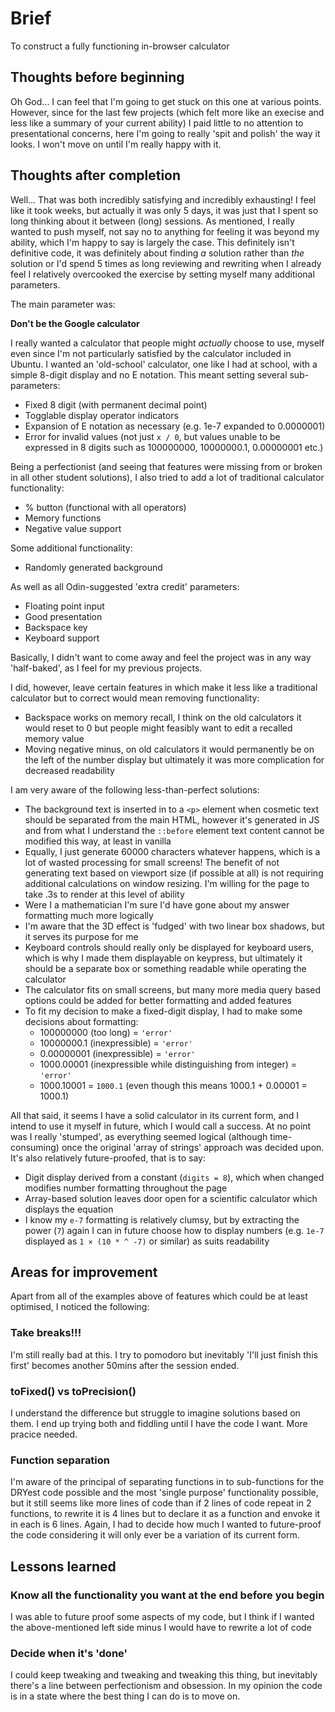 # Brief

To construct a fully functioning in-browser calculator

## Thoughts before beginning

Oh God... I can feel that I'm going to get stuck on this one at various points. However, since for the last few projects (which felt more like an execise and less like a summary of your current ability) I paid little to no attention to presentational concerns, here I'm going to really 'spit and polish' the way it looks. I won't move on until I'm really happy with it.

## Thoughts after completion

Well... That was both incredibly satisfying and incredibly exhausting! I feel like it took weeks, but actually it was only 5 days, it was just that I spent so long thinking about it between (long) sessions. As mentioned, I really wanted to push myself, not say no to anything for feeling it was beyond my ability, which I'm happy to say is largely the case. This definitely isn't definitive code, it was definitely about finding *a* solution rather than *the* solution or I'd spend 5 times as long reviewing and rewriting when I already feel I relatively overcooked the exercise by setting myself many additional parameters.

The main parameter was:

**Don't be the Google calculator**

I really wanted a calculator that people might *actually* choose to use, myself even since I'm not particularly satisfied by the calculator included in Ubuntu. I wanted an 'old-school' calculator, one like I had at school, with a simple 8-digit display and no E notation. This meant setting several sub-parameters:

- Fixed 8 digit (with permanent decimal point)
- Togglable display operator indicators
- Expansion of E notation as necessary (e.g. 1e-7 expanded to 0.0000001)
- Error for invalid values (not just `x / 0`, but values unable to be expressed in 8 digits such as 100000000, 10000000.1, 0.00000001 etc.)

Being a perfectionist (and seeing that features were missing from or broken in all other student solutions), I also tried to add a lot of traditional calculator functionality:

- % button (functional with all operators)
- Memory functions
- Negative value support

Some additional functionality:

- Randomly generated background

As well as all Odin-suggested 'extra credit' parameters:

- Floating point input
- Good presentation
- Backspace key
- Keyboard support

Basically, I didn't want to come away and feel the project was in any way 'half-baked', as I feel for my previous projects.

I did, however, leave certain features in which make it less like a traditional calculator but to correct would mean removing functionality:

- Backspace works on memory recall, I think on the old calculators it would reset to 0 but people might feasibly want to edit a recalled memory value
- Moving negative minus, on old calculators it would permanently be on the left of the number display but ultimately it was more complication for decreased readability

I am very aware of the following less-than-perfect solutions:

- The background text is inserted in to a `<p>` element when cosmetic text should be separated from the main HTML, however it's generated in JS and from what I understand the `::before` element text content cannot be modified this way, at least in vanilla
- Equally, I just generate 60000 characters whatever happens, which is a lot of wasted processing for small screens! The benefit of not generating text based on viewport size (if possible at all) is not requiring additional calculations on window resizing. I'm willing for the page to take .3s to render at this level of ability
- Were I a mathematician I'm sure I'd have gone about my answer formatting much more logically
- I'm aware that the 3D effect is 'fudged' with two linear box shadows, but it serves its purpose for me
- Keyboard controls should really only be displayed for keyboard users, which is why I made them displayable on keypress, but ultimately it should be a separate box or something readable while operating the calculator
- The calculator fits on small screens, but many more media query based options could be added for better formatting and added features
- To fit my decision to make a fixed-digit display, I had to make some decisions about formatting:
  - 100000000 (too long) = `'error'`
  - 10000000.1 (inexpressible) = `'error'`
  - 0.00000001 (inexpressible) = `'error'`
  - 1000.00001 (inexpressible while distinguishing from integer) = `'error'`
  - 1000.10001 = `1000.1` (even though this means 1000.1 + 0.00001 = 1000.1)

All that said, it seems I have a solid calculator in its current form, and I intend to use it myself in future, which I would call a success. At no point was I really 'stumped', as everything seemed logical (although time-consuming) once the original 'array of strings' approach was decided upon. It's also relatively future-proofed, that is to say:

- Digit display derived from a constant (`digits = 8`), which when changed modifies number formatting throughout the page
- Array-based solution leaves door open for a scientific calculator which displays the equation
- I know my `e-7` formatting is relatively clumsy, but by extracting the power (`7`) again I can in future choose how to display numbers (e.g. `1e-7` displayed as `1 × (10 * ^ -7)` or similar) as suits readability

## Areas for improvement

Apart from all of the examples above of features which could be at least optimised, I noticed the following:

### Take breaks!!!

I'm still really bad at this. I try to pomodoro but inevitably 'I'll just finish this first' becomes another 50mins after the session ended.

### toFixed() vs toPrecision()

I understand the difference but struggle to imagine solutions based on them. I end up trying both and fiddling until I have the code I want. More pracice needed.

### Function separation

I'm aware of the principal of separating functions in to sub-functions for the DRYest code possible and the most 'single purpose' functionality possible, but it still seems like more lines of code than if 2 lines of code repeat in 2 functions, to rewrite it is 4 lines but to declare it as a function and envoke it in each is 6 lines. Again, I had to decide how much I wanted to future-proof the code considering it will only ever be a variation of its current form.

## Lessons learned

### Know all the functionality you want at the end before you begin

I was able to future proof some aspects of my code, but I think if I wanted the above-mentioned left side minus I would have to rewrite a lot of code

### Decide when it's 'done'

I could keep tweaking and tweaking and tweaking this thing, but inevitably there's a line between perfectionism and obsession. In my opinion the code is in a state where the best thing I can do is to move on.